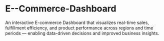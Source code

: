 # E--Commerce-Dashboard
An interactive E-commerce Dashboard that visualizes real-time sales, fulfillment efficiency, and product performance across regions and time periods — enabling data-driven decisions and improved business insights.
